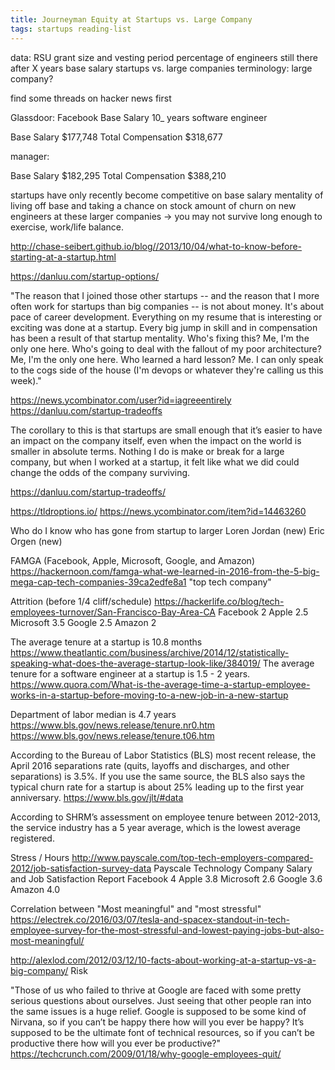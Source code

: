 ```yaml
---
title: Journeyman Equity at Startups vs. Large Company
tags: startups reading-list
---
```


data:
RSU grant size and vesting period
percentage of engineers still there after X years
base salary startups vs. large companies
terminology: large company?

find some threads on hacker news first

Glassdoor: Facebook
Base Salary 10_ years software engineer

Base Salary
$177,748
Total Compensation
$318,677

manager:

Base Salary
$182,295
Total Compensation
$388,210

startups have only recently become competitive on base salary
mentality of living off base and taking a chance on stock
amount of churn on new engineers at these larger companies -> you may not survive long enough to exercise, work/life balance.

http://chase-seibert.github.io/blog//2013/10/04/what-to-know-before-starting-at-a-startup.html

https://danluu.com/startup-options/

"The reason that I joined those other startups -- and the reason that I more often work for startups than big companies -- is not about money. It's about pace of career development.
Everything on my resume that is interesting or exciting was done at a startup. Every big jump in skill and in compensation has been a result of that startup mentality. Who's fixing this? Me, I'm the only one here. Who's going to deal with the fallout of my poor architecture? Me, I'm the only one here. Who learned a hard lesson? Me.
I can only speak to the cogs side of the house (I'm devops or whatever they're calling us this week)."

https://news.ycombinator.com/user?id=iagreeentirely
https://danluu.com/startup-tradeoffs

The corollary to this is that startups are small enough that it’s easier to have an impact on the company itself, even when the impact on the world is smaller in absolute terms. Nothing I do is make or break for a large company, but when I worked at a startup, it felt like what we did could change the odds of the company surviving.

https://danluu.com/startup-tradeoffs/


https://tldroptions.io/
https://news.ycombinator.com/item?id=14463260

Who do I know who has gone from startup to larger
Loren
Jordan (new)
Eric Orgen (new)

FAMGA (Facebook, Apple, Microsoft, Google, and Amazon)
https://hackernoon.com/famga-what-we-learned-in-2016-from-the-5-big-mega-cap-tech-companies-39ca2edfe8a1
"top tech company"

Attrition (before 1/4 cliff/schedule)
https://hackerlife.co/blog/tech-employees-turnover/San-Francisco-Bay-Area-CA
Facebook 2
Apple 2.5
Microsoft 3.5
Google 2.5
Amazon 2

The average tenure at a startup is 10.8 months
https://www.theatlantic.com/business/archive/2014/12/statistically-speaking-what-does-the-average-startup-look-like/384019/
The average tenure for a software engineer at a startup is 1.5 - 2 years.
https://www.quora.com/What-is-the-average-time-a-startup-employee-works-in-a-startup-before-moving-to-a-new-job-in-a-new-startup

Department of labor median is 4.7 years
https://www.bls.gov/news.release/tenure.nr0.htm
https://www.bls.gov/news.release/tenure.t06.htm

According to the Bureau of Labor Statistics (BLS) most recent release, the April 2016 separations rate (quits, layoffs and discharges, and other separations) is 3.5%.
If you use the same source, the BLS also says the typical churn rate for a startup is about 25% leading up to the first year anniversary.
https://www.bls.gov/jlt/#data

According to SHRM’s assessment on employee tenure between 2012-2013, the service industry has a 5 year average, which is the lowest average registered.

Stress / Hours
http://www.payscale.com/top-tech-employers-compared-2012/job-satisfaction-survey-data
Payscale Technology Company Salary and Job Satisfaction Report
Facebook 4
Apple 3.8
Microsoft 2.6
Google 3.6
Amazon 4.0

Correlation between "Most meaningful" and "most stressful"
https://electrek.co/2016/03/07/tesla-and-spacex-standout-in-tech-employee-survey-for-the-most-stressful-and-lowest-paying-jobs-but-also-most-meaningful/

http://alexlod.com/2012/03/12/10-facts-about-working-at-a-startup-vs-a-big-company/
Risk

"Those of us who failed to thrive at Google are faced with some pretty serious questions about ourselves. Just seeing that other people ran into the same issues is a huge relief. Google is supposed to be some kind of Nirvana, so if you can’t be happy there how will you ever be happy? It’s supposed to be the ultimate font of technical resources, so if you can’t be productive there how will you ever be productive?"
https://techcrunch.com/2009/01/18/why-google-employees-quit/
